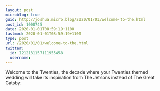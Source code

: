 ```yaml
---
layout: post
microblog: true
guid: http://joshua.micro.blog/2020/01/01/welcome-to-the.html
post_id: 1008745
date: 2020-01-01T08:59:19+1100
lastmod: 2020-01-01T08:59:19+1100
type: post
url: /2020/01/01/welcome-to-the.html
twitter:
  id: 1212131157111955458
  username: 
---
```

Welcome to the Twenties, the decade where your Twenties themed wedding will take its inspiration from The Jetsons instead of The Great Gatsby.
